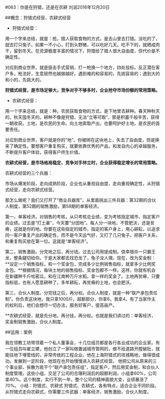 #063｜你是在狩猎，还是在农耕
刘润2016年12月20日

##概念：狩猎式经营、农耕式经营

- 狩猎式经营：

用一个字来总结，就是：抢。猎人获取食物的方式，是去山里去打猎。没吃的了，就去打只兔子。如果一不小心，打到头野猪，可以吃好几天。吃不下的，就晒成肉干，留到冬天。在资源极度丰富的情况下，狩猎给了猎人很大自由度，但代价是不确定性。

对应到商业世界，就是狙击手式营销，打一枪换一个地方，四处投标。反正潜在客户多，枪法好，生意居然也越做越好。遇到难的和容易的，先挑容易的；遇到大的和小的，先挑大的。

**狩猎式经营，是市场足够大，竞争对手不够多时，企业抢夺市场份额的常用策略。**

- 农耕式经营：

用一个字来总结，就是：种。农民获取食物的方式，是下地里去耕种。春天种秋天的，秋天囤冬天的。耕种不像是狩猎，无法“立等可取”，那是积蓄千般辛苦，获得一朝收获。土地，是农民的生命。向土地索取产出，也要呵护好土地，是农民的首要责任。

对应到商业世界，客户就是你的“地”。你被绑在这块地上，失去了自由度，但是换来了确定性。要想客户重复购买，就要依靠优秀的产品，和发自内心的卓越服务，不断提升客户体验，获得客户终生价值。

**农耕式经营，是市场格局稳定、竞争对手林立时，企业获得稳定增长的常用策略。**

农耕式经营的三个兵器：

市场从爆发阶段，走向成熟阶段，企业也从重视自由度，走向重视确定性，从狩猎式经营，走向农耕式经营。

那怎么做呢？我们又打开了“商业兵器库”，从里面挑出三件兵器：第32期的合伙人制度，第52期的销售激励，第58期的单客经济。

第一，单客经济。对销售的考核，从只考核总业绩，变为考核指定城市、指定客户的业绩。过去是“打土豪”，今天要“分田地”。每人分一块地，不管肥沃，还是贫瘠，这就是你的地。你要在这些指定的城市，指定的客户身上，用心耕耘，以追求同一客户重复产出的确定性，而不是今天运气好，又打了几只兔子。把客户关系，和重复购买放在第一位。这就是“单客经济”。

第二，销售激励。分完地之后，再分钱。过去公司用提成制。侥幸猎杀一只霸王龙，整条腿切给你。于是大家都去找恐龙了，兔子没人理。现在，改为奖金制：**设定一个销售指标，和一个奖金包，完成多少比例销售指标，就拿多少比例奖金包。**根据情况，每块土地的销售指标、奖金包都不一样。这样，你就有机会在新疆种千斤哈密瓜，和在江南种万斤水稻，拿一样的奖金了。土地再贫瘠，只要指标低，也有人愿意耕种了。多年耕耘，再贫瘠的土地，也会肥沃。

第三，合伙人制度。分完钱之后，再分权。合伙人制度，就是一种“联产承包责任制”。你负责这块地，我只拿1000斤。超额部分，你拿6，我拿4。有了当家作主的权利后，他们会想尽一切办法，服务好客户，提高亩产。

**农耕式经营，就是先分地，再分钱，再分权。也就是我们讲过的：单客经济，奖金制销售激励，合伙人制度。

##运用：案例

我在领教工坊带领着一个私人董事会，十几位组员都是各行各业成功的企业家。有一位组员叫崔立建，他创立了一家叫做置诚城市管网的，做不给道路开膛破肚，就能往地下埋管线的，非常传统的工程企业。他在上海狩猎式的攻城略地，做得很成功。发展到一定阶段，他现在也开始慢慢进入农耕式经营。
他把公司从原来的三个事业部，拆散为若干个“联产承包责任组”，指定客户，然后用奖金制，和合伙人制度管理。这些小组，交足了公司的合理利润后的超额利润，小组拿60%，公司拿40%。这个制度，实行不到一年，整个公司的精神面貌大变，业绩暴涨了70%。
小结：狩猎式、农耕式
狩猎式、农耕式，各有特点，适合企业不同阶段。从狩猎式走向农耕式，你需要三件武器：单客经济，销售激励，合伙人制度。
